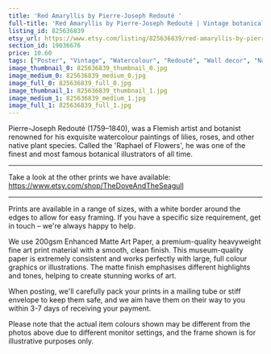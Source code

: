 ```yaml
---
title: 'Red Amaryllis by Pierre-Joseph Redouté '
full-title: 'Red Amaryllis by Pierre-Joseph Redouté | Vintage botanical plant illustration | Art print for nature lovers'
listing_id: 825636839
etsy_url: https://www.etsy.com/listing/825636839/red-amaryllis-by-pierre-joseph-redoute-o?utm_source=site&utm_medium=api&utm_campaign=api
section_id: 19036676
price: 10.60
tags: ["Poster", "Vintage", "Watercolour", "Redouté", "Wall decor", "Nature", "Botanical print", "Plant lovers gift", "Plant illustration", "Cottage decor", "Flower art print", "Cottage", "Amaryllis"]
image_thumbnail_0: 825636839_thumbnail_0.jpg
image_medium_0: 825636839_medium_0.jpg
image_full_0: 825636839_full_0.jpg
image_thumbnail_1: 825636839_thumbnail_1.jpg
image_medium_1: 825636839_medium_1.jpg
image_full_1: 825636839_full_1.jpg
---
```

Pierre-Joseph Redouté (1759–1840), was a Flemish artist and botanist renowned for his exquisite watercolour paintings of lilies, roses, and other native plant species. Called the &#39;Raphael of Flowers&#39;, he was one of the finest and most famous botanical illustrators of all time. 

---

Take a look at the other prints we have available:
https://www.etsy.com/shop/TheDoveAndTheSeagull

----

Prints are available in a range of sizes, with a white border around the edges to allow for easy framing. If you have a specific size requirement, get in touch – we&#39;re always happy to help.

We use 200gsm Enhanced Matte Art Paper, a premium-quality heavyweight fine art print material with a smooth, clean finish. This museum-quality paper is extremely consistent and works perfectly with large, full colour graphics or illustrations. The matte finish emphasises different highlights and tones, helping to create stunning works of art.

When posting, we&#39;ll carefully pack your prints in a mailing tube or stiff envelope to keep them safe, and we aim have them on their way to you within 3-7 days of receiving your payment.

Please note that the actual item colours shown may be different from the photos above due to different monitor settings, and the frame shown is for illustrative purposes only.
